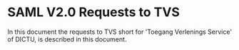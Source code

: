# SAML V2.0 Requests to TVS
In this document the requests to TVS short for 'Toegang Verlenings Service' of DICTU, is described in this document.
